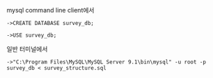 mysql command line client에서

    ->CREATE DATABASE survey_db;
  
    ->USE survey_db;

일반 터미널에서

    ->"C:\Program Files\MySQL\MySQL Server 9.1\bin\mysql" -u root -p survey_db < survey_structure.sql
